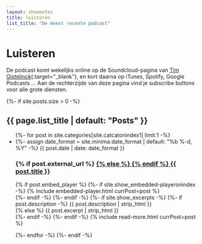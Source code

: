 ```yaml
---
layout: shownotes
title: luisteren
list_title: "De meest recente podcast"
---
```


# Luisteren

De podcast komt wekelijks online op de Soundcloud-pagina van [Tim Gistelinck](https://soundcloud.com/tim-gistelinck){:target="_blank"}, en kort daarna op iTunes, Spotify, Google Podcasts … Aan de rechterzijde van deze pagina vind je subscribe buttons voor alle grote diensten.


<div class="most_recent_podcast">
  {%- if site.posts.size > 0 -%}
    <h2 class="post-list-heading">{{ page.list_title | default: "Posts" }}</h2>
    <ul class="post-list">
    {%- for post in site.categories[site.catcatonindex1] limit:1 -%}
      <li>
        {%- assign date_format = site.minima.date_format | default: "%b %-d, %Y" -%}
        <span class="post-meta">{{ post.date | date: date_format }}</span>
        <h3>
          {% if post.external_url %}
          <a href="{{ post.external_url }}" target="_blank">
              {% else %}
              <a href="{{ post.url | relative_url }}">
                  {% endif %}
                  {{ post.title }}
              </a>
        </h3>
        <p>{% if post.embed_player %}
         {%- if site.show_embedded-playeronindex -%}
           {% include embedded-player.html currPost=post %}<br>
        {%- endif -%}
        {%- endif -%}
        {%- if site.show_excerpts -%}
          {%- if post.description -%}
            {{ post.description | strip_html }}<br>
          {% else %}
           {{ post.excerpt | strip_html }}<br>
          {%- endif -%}
        {%- endif -%}
      {% include read-more.html currPost=post %}</p>
      </li>
      {%- endfor -%}
  {%- endif -%}